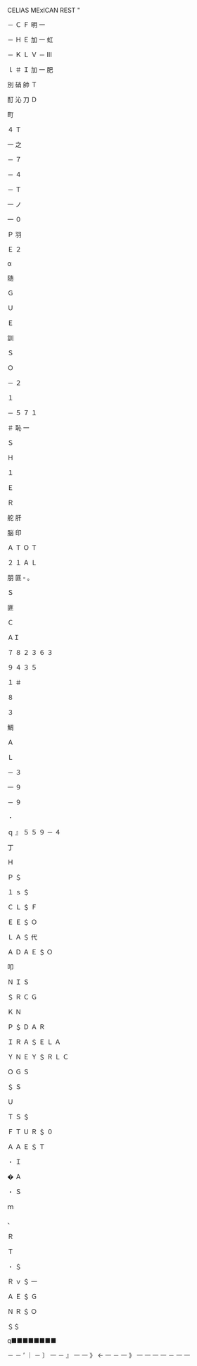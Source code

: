 CELIAS
MExICAN REST "

－
Ｃ
Ｆ
明
一

－
Ｈ
Ｅ
加
一
虹

－
Ｋ
Ｌ
Ｖ
－
Ⅲ

ｌ
＃
Ｉ
加
一
肥

別
硝
帥
Ｔ

酊
沁
刀
Ｄ

町

４
Ｔ

一
之

－
７

－
４

－
Ｔ

一
ノ

一
０

Ｐ
羽

Ｅ
２

α

随

Ｇ

Ｕ

Ｅ

訓

Ｓ

Ｏ

－
２

１

－
５
７
１

＃
恥
一

Ｓ

Ｈ

１

Ｅ

Ｒ

舵
肝

脳
印

Ａ
Ｔ
Ｏ
Ｔ

２
１
Ａ
Ｌ

朋
匪
‐
。

Ｓ

匪

Ｃ

ＡＩ

７
８
２
３
６
３

９
４
３
５

１
＃

８

３

鯛

Ａ

Ｌ

－
３

一
９

－
９

・

ｑ
』
５
５
９
－
４

丁

Ｈ

Ｐ
＄

１
ｓ
＄

Ｃ
Ｌ
＄
Ｆ

Ｅ
Ｅ
＄
Ｏ

Ｌ
Ａ
＄
代

Ａ
Ｄ
Ａ
Ｅ
＄
○

叩

Ｎ
Ｉ
Ｓ

＄
Ｒ
Ｃ
Ｇ

Ｋ
Ｎ

Ｐ
＄
Ｄ
Ａ
Ｒ

Ｉ
Ｒ
Ａ
＄
Ｅ
Ｌ
Ａ

Ｙ
Ｎ
Ｅ
Ｙ
＄
Ｒ
Ｌ
Ｃ

Ｏ
Ｇ
Ｓ

＄
Ｓ

Ｕ

Ｔ
Ｓ
＄

Ｆ
Ｔ
Ｕ
Ｒ
＄
０

Ａ
Ａ
Ｅ
＄
Ｔ

・
Ｉ

�
Ａ

・
Ｓ

ｍ

、

Ｒ

Ｔ

・
＄

Ｒ
ｖ
＄
一

Ａ
Ｅ
＄
Ｇ

Ｎ
Ｒ
＄
○

＄＄

q■■■■■■■■

－
－
’
｜
－
〕
一
－
』
一
一
》
←
一
－
一
》
一
一
一
一
－
一
一

